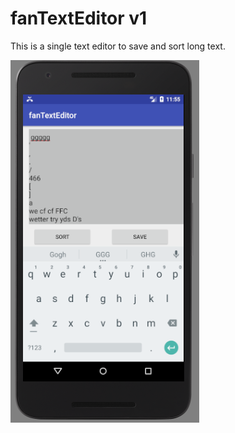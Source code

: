 # fanTextEditor v1
This is a single text editor to save and sort long text.


![](assets/README-82597b55.png)
